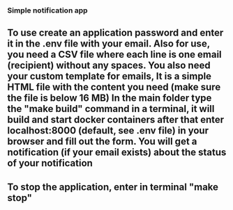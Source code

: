 ### Simple notification app
## To use create an application password and enter it in the .env file with your email. Also for use, you need a CSV file where each line is one email (recipient) without any spaces. You also need your custom template for emails, It is a simple HTML file with the content you need (make sure the file is below 16 MB) In the main folder type the "make build" command in a terminal, it will build and start docker containers after that enter localhost:8000 (default, see .env file) in your browser and fill out the form. You will get a notification (if your email exists) about the status of your notification
## To stop the application, enter in terminal "make stop"